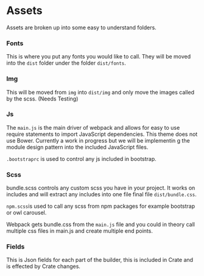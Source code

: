 # Assets
Assets are broken up into some easy to understand folders.

### Fonts
This is where you put any fonts you would like to call. They will be moved into the `dist` folder under the folder `dist/fonts`.

### Img
This will be moved from `img` into `dist/img` and only move the  images called by the scss. (Needs Testing)

### Js
The `main.js` is the main driver of webpack and allows for easy to use require statements to import JavaScript dependencies. This theme does not use Bower. Currently a work in progress but we will be implementin g the module design pattern into the included JavaScript files.

`.bootstraprc` is used to control any js included in bootstrap.

### Scss
bundle.scss controls any custom scss you have in your project. It works on includes and will extract any includes into one file final file `dist/bundle.css`. 

`npm.scss`is used to call any scss from npm packages for example bootstrap or owl carousel.

Webpack gets bundle.css from the `main.js` file and you could in theory call multiple css files in main.js and create multiple end points.

### Fields
This is Json fields for each part of the builder, this is included in Crate and is effected by Crate changes.
 